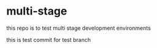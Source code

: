 # multi-stage
this repo is to test multi stage development environments



this is test commit for test branch
